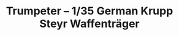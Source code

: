 ---
layout: product
title: "Trumpeter – 1/35 German Krupp Steyr Waffenträger"
price: "5200" 
desc: "N/A"
img_path: "/assets/img/TRU01598.jpg"
brand: "N/A"
available: false
special_offer: false
new: false
soon: false
cat: "010000"
subcat: "013400"
subsubcat: "0N/A"
sifra: "TRU01598"
popular: true
---